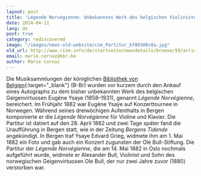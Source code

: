 ```yaml
---
layout: post
title: 'Légende Norvégienne: Unbekanntes Werk des belgischen Violinisten und Komponisten Eugène Ysaÿe in der königlichen Bibliothek von Belgien'
date: 2014-04-11
lang: de
post: true
category: rediscovered
image: "/images/news-old-website/csm_Partitur_bf80300c0a.jpg"
old_url: http://www.rism.info/de/startseite/newsdetails/browse/59/article/64/legende-norvegienne-unknown-work-by-the-belgian-violinist-and-composer-eugene-ysaye-at-the-royal-li-1.html
email: marie.cornaz@kbr.be
author: Marie Cornaz
---
```


Die Musiksammlungen der königlichen [Bibliothek von Belgien](http://www.kbr.be/){:target="_blank"} (B-Br) wurden vor kurzem durch den Ankauf eines Autographs zu dem bisher unbekannten Werk des belgischen Geigenvirtuosen Eugène Ysaye (1858–1931), genannt _Légende Norvégienne_, bereichert. Im Frühjahr 1882 war Eugène Ysaÿe auf Konzerttournee in Norwegen. Während seines dreiwöchigen Aufenthalts in Bergen komponierte er die _Légende Norvégienne_ für Violine und Klavier. Die Partitur ist datiert auf den 28. April 1882 und zwei Tage später fand die Uraufführung in Bergen statt, wie in der Zeitung _Bergens Tidende_ angekündigt. In Bergen traf Ysaye Edvard Grieg, widmete ihm am 1. Mai 1882 ein Foto und gab auch ein Konzert zugunsten der Ole Bull-Stiftung. Die Partitur der _Légende Norvégienne_, die am 14. Mai 1882 in Oslo nochmals aufgeführt wurde, widmete er Alexander Bull, Violinist und Sohn des norwegischen Geigenvirtuosen Ole Bull, der nur zwei Jahre zuvor (1880) verstorben war.